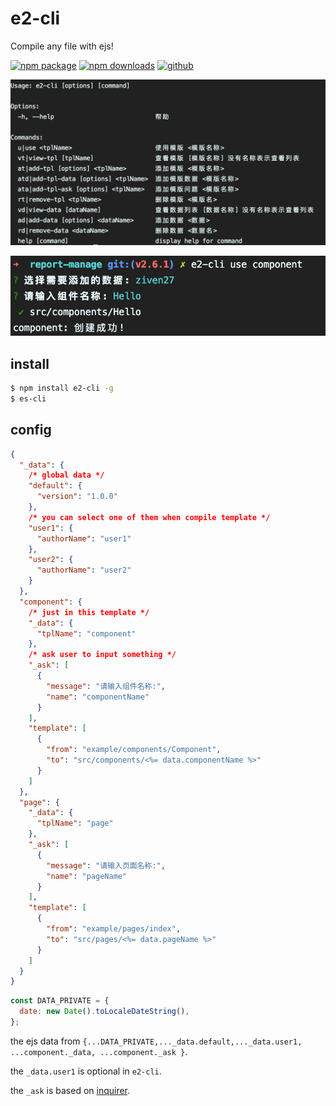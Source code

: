 # e2-cli

Compile any file with ejs!

[![npm package][npm-badge]][npm-url]
[![npm downloads][npm-downloads]][npm-url]
[![github][git-badge]][git-url]

[npm-badge]: https://img.shields.io/npm/v/e2-cli.svg
[npm-url]: https://www.npmjs.org/package/e2-cli
[npm-downloads]: https://img.shields.io/npm/dw/e2-cli
[git-url]: https://github.com/ziven27/e2-cli
[git-badge]: https://img.shields.io/github/stars/ziven27/e2-cli.svg?style=social

![img](./src/example.png)

![img](./src/use.png)


## install

```bash
$ npm install e2-cli -g
$ es-cli
```

## config

```JSON
{
  "_data": {
    /* global data */
    "default": {
      "version": "1.0.0"
    },
    /* you can select one of them when compile template */
    "user1": {
      "authorName": "user1"
    },
    "user2": {
      "authorName": "user2"
    }
  },
  "component": {
    /* just in this template */
    "_data": {
      "tplName": "component"
    },
    /* ask user to input something */
    "_ask": [
      {
        "message": "请输入组件名称:",
        "name": "componentName"
      }
    ],
    "template": [
      {
        "from": "example/components/Component",
        "to": "src/components/<%= data.componentName %>"
      }
    ]
  },
  "page": {
    "_data": {
      "tplName": "page"
    },
    "_ask": [
      {
        "message": "请输入页面名称:",
        "name": "pageName"
      }
    ],
    "template": [
      {
        "from": "example/pages/index",
        "to": "src/pages/<%= data.pageName %>"
      }
    ]
  }
}
```

```js
const DATA_PRIVATE = {
  date: new Date().toLocaleDateString(),
};
```

the ejs data from `{...DATA_PRIVATE,..._data.default,..._data.user1, ...component._data, ...component._ask }`.

the `_data.user1` is optional in `e2-cli`.

the `_ask` is based on [inquirer](https://www.npmjs.com/package/inquirer).

